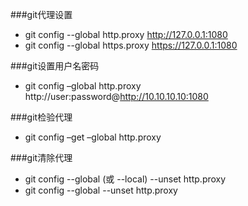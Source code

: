 ###git代理设置

* git config --global http.proxy http://127.0.0.1:1080 
* git config --global https.proxy https://127.0.0.1:1080

###git设置用户名密码

* git config –global http.proxy http://user:password@http://10.10.10.10:1080 

###git检验代理

* git config –get –global http.proxy

###git清除代理

* git config --global (或 --local) --unset http.proxy
* git config --global --unset http.proxy 
